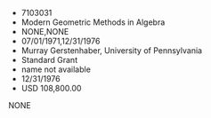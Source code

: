 * 7103031
* Modern Geometric Methods in Algebra
* NONE,NONE
* 07/01/1971,12/31/1976
* Murray Gerstenhaber, University of Pennsylvania
* Standard Grant
*   name not available
* 12/31/1976
* USD 108,800.00

NONE